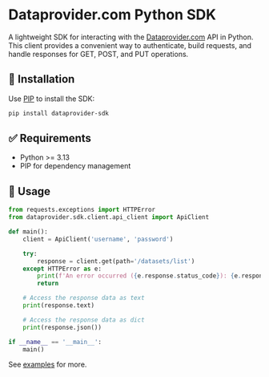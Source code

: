 # Dataprovider.com Python SDK

A lightweight SDK for interacting with the [Dataprovider.com](https://api.dataprovider.com/v2/docs) API in Python.\
This client provides a convenient way to authenticate, build requests, and handle responses for GET, POST, and PUT operations.

## 🚀 Installation

Use [PIP](https://pypi.org/project/pip/) to install the SDK:

```bash
pip install dataprovider-sdk
```

## ✅ Requirements

- Python >= 3.13
- PIP for dependency management

## 🔧 Usage

```python
from requests.exceptions import HTTPError
from dataprovider.sdk.client.api_client import ApiClient

def main():
    client = ApiClient('username', 'password')

    try:
        response = client.get(path='/datasets/list')
    except HTTPError as e:
        print(f'An error occurred ({e.response.status_code}): {e.response.text}')
        return

    # Access the response data as text
    print(response.text)

    # Access the response data as dict
    print(response.json())

if __name__ == '__main__':
    main()
```

See [examples](examples) for more.